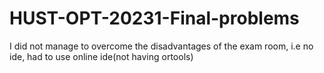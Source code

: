 # HUST-OPT-20231-Final-problems

I did not manage to overcome the disadvantages of the exam room, i.e no ide, had to use online ide(not having ortools)
